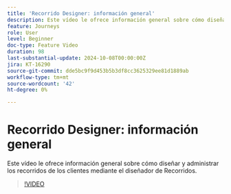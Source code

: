 ```yaml
---
title: 'Recorrido Designer: información general'
description: Este vídeo le ofrece información general sobre cómo diseñar y administrar los recorridos de los clientes mediante el diseñador de Recorridos.
feature: Journeys
role: User
level: Beginner
doc-type: Feature Video
duration: 98
last-substantial-update: 2024-10-08T00:00:00Z
jira: KT-16290
source-git-commit: dde5bc9f9d453b5b3df8cc3625329ee81d1889ab
workflow-type: tm+mt
source-wordcount: '42'
ht-degree: 0%

---
```



# Recorrido Designer: información general

Este vídeo le ofrece información general sobre cómo diseñar y administrar los recorridos de los clientes mediante el diseñador de Recorridos.

>[!VIDEO](https://video.tv.adobe.com/v/3432672/?learn=on)
